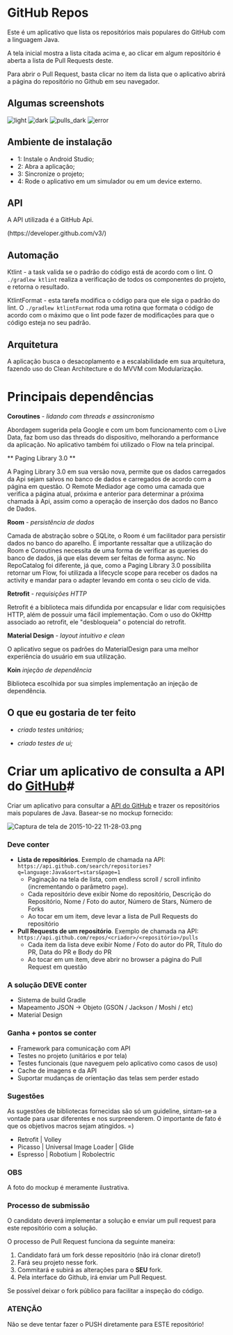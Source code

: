 # GitHub Repos #

Este é um aplicativo que lista os repositórios mais populares do GitHub com a linguagem Java.

A tela inicial mostra a lista citada acima e, ao clicar em algum repositório é aberta a lista de Pull Requests deste.

Para abrir o Pull Request, basta clicar no item da lista que o aplicativo abrirá a página do repositório no Github em seu navegador.

## Algumas screenshots
![light](/screenshots/home_light.png)
![dark](/screenshots/home_dark.png)
![pulls_dark](/screenshots/pulls_dark.png)
![error](/screenshots/error.png)

## Ambiente de instalação
* 1: Instale o Android Studio;
* 2: Abra a aplicação;
* 3: Sincronize o projeto;
* 4: Rode o aplicativo em um simulador ou em um device externo.

## API
<p>A API utilizada é a GitHub Api.</p>
(https://developer.github.com/v3/)

## Automação
Ktlint - a task valida se o padrão do código está de acordo com o lint.
O `./gradlew ktlint` realiza a verificação de todos os componentes do projeto, e retorna o resultado.

KtlintFormat - esta tarefa modifica o código para que ele siga o padrão do lint.
O `./gradlew ktlintFormat` roda uma rotina que formata o código de acordo com o máximo que o lint pode fazer de modificações para que o código esteja no seu padrão.

## Arquitetura
 A aplicação busca o desacoplamento e a escalabilidade em sua arquitetura, fazendo uso do Clean Architecture e do MVVM com Modularização.

# Principais dependências #

**Coroutines** - _lidando com threads e assincronismo_
 <p>Abordagem sugerida pela Google e com um bom funcionamento com o Live Data, faz bom uso das threads do dispositivo, melhorando a performance da aplicação. No aplicativo também foi utilizado o Flow na tela principal.</p>

** Paging Library 3.0 **
<p> A Paging Library 3.0 em sua versão nova, permite que os dados carregados da Api sejam salvos no banco de dados e carregados de acordo com a página em questão.
O Remote Mediador age como uma camada que verifica a página atual, próxima e anterior para determinar a próxima chamada à Api, assim como a operação de inserção dos dados no Banco de Dados.</p>

**Room** - _persistência de dados_
 <p>Camada de abstração sobre o SQLite, o Room é um facilitador para persistir dados no banco do aparelho.
 É importante ressaltar que a utilização do Room e Coroutines necessita de uma forma de verificar as queries do banco de dados, já que elas devem ser feitas de forma async.
 No RepoCatalog foi diferente, já que, como a Paging Library 3.0 possibilita retornar um Flow, foi utilizada a lifecycle scope para receber os dados na activity e mandar para o adapter levando em conta o seu ciclo de vida.

**Retrofit** - _requisições HTTP_
 <p>Retrofit é a biblioteca mais difundida por encapsular e lidar com requisições HTTP, além de possuir uma fácil implementação. Com o uso do OkHttp associado ao retrofit, ele "desbloqueia" o potencial do retrofit.</p>

**Material Design** - _layout intuitivo e clean_
 <p>O aplicativo segue os padrões do MaterialDesign para uma melhor experiência do usuário em sua utilização.</p>

**Koin** _injeção de dependência_
 <p>Biblioteca escolhida por sua simples implementação an injeção de dependência.</p>

## O que eu gostaria de ter feito

* _criado testes unitários;_

* _criado testes de ui;_

##

# Criar um aplicativo de consulta a API do [GitHub](https://github.com)#

Criar um aplicativo para consultar a [API do GitHub](https://developer.github.com/v3/) e trazer os repositórios mais populares de Java. Basear-se no mockup fornecido:

![Captura de tela de 2015-10-22 11-28-03.png](https://bitbucket.org/repo/7ndaaA/images/3102804929-Captura%20de%20tela%20de%202015-10-22%2011-28-03.png)

### **Deve conter** ###

- __Lista de repositórios__. Exemplo de chamada na API: `https://api.github.com/search/repositories?q=language:Java&sort=stars&page=1`
  * Paginação na tela de lista, com endless scroll / scroll infinito (incrementando o parâmetro `page`).
  * Cada repositório deve exibir Nome do repositório, Descrição do Repositório, Nome / Foto do autor, Número de Stars, Número de Forks
  * Ao tocar em um item, deve levar a lista de Pull Requests do repositório
- __Pull Requests de um repositório__. Exemplo de chamada na API: `https://api.github.com/repos/<criador>/<repositório>/pulls`
  * Cada item da lista deve exibir Nome / Foto do autor do PR, Título do PR, Data do PR e Body do PR
  * Ao tocar em um item, deve abrir no browser a página do Pull Request em questão

### **A solução DEVE conter** ##
* Sistema de build Gradle
* Mapeamento JSON -> Objeto (GSON / Jackson / Moshi / etc)
* Material Design

### **Ganha + pontos se conter** ###

* Framework para comunicação com API
* Testes no projeto (unitários e por tela)
* Testes funcionais (que naveguem pelo aplicativo como casos de uso)
* Cache de imagens e da API
* Suportar mudanças de orientação das telas sem perder estado

### **Sugestões** ###

As sugestões de bibliotecas fornecidas são só um guideline, sintam-se a vontade para usar diferentes e nos surpreenderem. O importante de fato é que os objetivos macros sejam atingidos. =)

* Retrofit | Volley 
* Picasso | Universal Image Loader | Glide
* Espresso | Robotium | Robolectric

### **OBS** ###

A foto do mockup é meramente ilustrativa.  


### **Processo de submissão** ###

O candidato deverá implementar a solução e enviar um pull request para este repositório com a solução.

O processo de Pull Request funciona da seguinte maneira:

1. Candidato fará um fork desse repositório (não irá clonar direto!)
2. Fará seu projeto nesse fork.
3. Commitará e subirá as alterações para o __SEU__ fork.
4. Pela interface do Github, irá enviar um Pull Request.

Se possível deixar o fork público para facilitar a inspeção do código.

### **ATENÇÃO** ###

Não se deve tentar fazer o PUSH diretamente para ESTE repositório!

